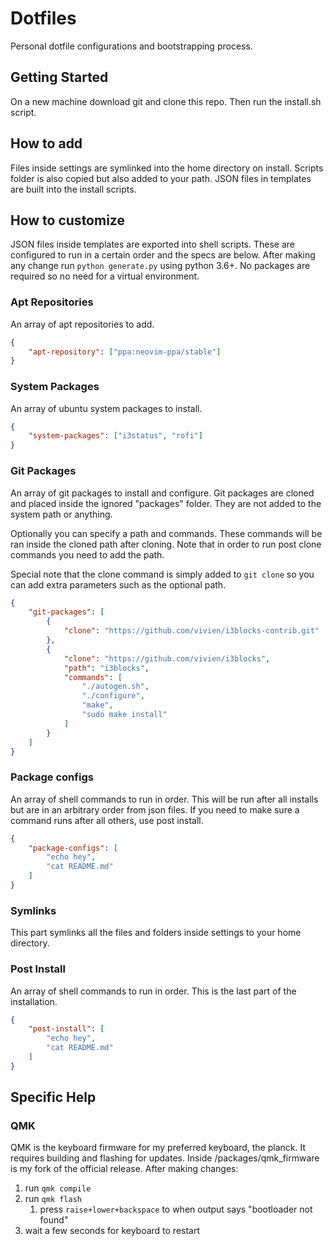 # Dotfiles

Personal dotfile configurations and bootstrapping process.

## Getting Started

On a new machine download git and clone this repo.
Then run the install.sh script.

## How to add

Files inside settings are symlinked into the home directory on install.
Scripts folder is also copied but also added to your path.
JSON files in templates are built into the install scripts.

## How to customize

JSON files inside templates are exported into shell scripts.
These are configured to run in a certain order and the specs are below.
After making any change run `python generate.py` using python 3.6+.
No packages are required so no need for a virtual environment.

### Apt Repositories

An array of apt repositories to add.

```json
{
    "apt-repository": ["ppa:neovim-ppa/stable"]
}
```

### System Packages

An array of ubuntu system packages to install.

```json
{
    "system-packages": ["i3status", "rofi"]
}
```

### Git Packages

An array of git packages to install and configure.
Git packages are cloned and placed inside the ignored "packages" folder.
They are not added to the system path or anything.

Optionally you can specify a path and commands.
These commands will be ran inside the cloned path after cloning.
Note that in order to run post clone commands you need to add the path.

Special note that the clone command is simply added to `git clone` so you can
add extra parameters such as the optional path.

```json
{
    "git-packages": [
        {
            "clone": "https://github.com/vivien/i3blocks-contrib.git"
        },
        {
            "clone": "https://github.com/vivien/i3blocks",
            "path": "i3blocks",
            "commands": [
                "./autogen.sh",
                "./configure",
                "make",
                "sudo make install"
            ]
        }
    ]
}
```

### Package configs

An array of shell commands to run in order.
This will be run after all installs but are in an arbitrary order from json files.
If you need to make sure a command runs after all others, use post install.

```json
{
    "package-configs": [
        "echo hey",
        "cat README.md"
    ]
}
```

### Symlinks

This part symlinks all the files and folders inside settings to your home directory.

### Post Install

An array of shell commands to run in order.
This is the last part of the installation.

```json
{
    "post-install": [
        "echo hey",
        "cat README.md"
    ]
}
```

## Specific Help

### QMK

QMK is the keyboard firmware for my preferred keyboard, the planck.
It requires building and flashing for updates.
Inside /packages/qmk\_firmware is my fork of the official release.
After making changes:

1. run `qmk compile`
1. run `qmk flash`
    1. press `raise+lower+backspace` to when output says "bootloader not found"
1. wait a few seconds for keyboard to restart
